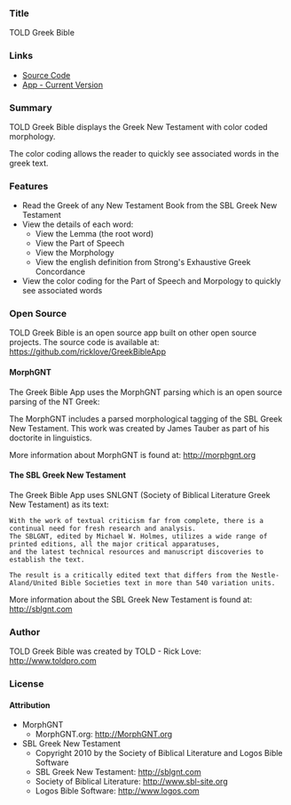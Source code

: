 ﻿### Title

TOLD Greek Bible

### Links

- [Source Code](https://github.com/ricklove/GreekBibleApp)
- [App - Current Version](http://www.toldpro.com/Apps/GreekBible/)

### Summary

TOLD Greek Bible displays the Greek New Testament with color coded morphology. 

The color coding allows the reader to quickly see associated words in the greek text.

### Features
- Read the Greek of any New Testament Book from the SBL Greek New Testament
- View the details of each word:
	- View the Lemma (the root word)
	- View the Part of Speech
	- View the Morphology
	- View the english definition from Strong's Exhaustive Greek Concordance
- View the color coding for the Part of Speech and Morpology to quickly see associated words

### Open Source

TOLD Greek Bible is an open source app built on other open source projects. The source code is available at:
<https://github.com/ricklove/GreekBibleApp>

#### MorphGNT

The Greek Bible App uses the MorphGNT parsing which is an open source parsing of the NT Greek:

The MorphGNT includes a parsed morphological tagging of the SBL Greek New Testament. 
This work was created by James Tauber as part of his doctorite in linguistics.

More information about MorphGNT is found at:
<http://morphgnt.org>

#### The SBL Greek New Testament

The Greek Bible App uses SNLGNT (Society of Biblical Literature Greek New Testament) as its text:

	With the work of textual criticism far from complete, there is a continual need for fresh research and analysis. 
	The SBLGNT, edited by Michael W. Holmes, utilizes a wide range of printed editions, all the major critical apparatuses, 
	and the latest technical resources and manuscript discoveries to establish the text. 
	
	The result is a critically edited text that differs from the Nestle-Aland/United Bible Societies text in more than 540 variation units.

More information about the SBL Greek New Testament is found at:
<http://sblgnt.com>

### Author

TOLD Greek Bible was created by TOLD - Rick Love:
<http://www.toldpro.com>

### License

#### Attribution
- MorphGNT
	- MorphGNT.org: <http://MorphGNT.org>
- SBL Greek New Testament
	- Copyright 2010 by the Society of Biblical Literature and Logos Bible Software
	- SBL Greek New Testament: <http://sblgnt.com>
	- Society of Biblical Literature: <http://www.sbl-site.org>
	- Logos Bible Software: <http://www.logos.com>
